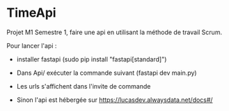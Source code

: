 # TimeApi
Projet M1 Semestre 1, faire une api en utilisant la méthode de travail Scrum.

Pour lancer l'api :
- installer fastapi (sudo pip install "fastapi[standard]")
- Dans Api/ exécuter la commande suivant (fastapi dev main.py)
- Les urls s'affichent dans l'invite de commande

- Sinon l'api est hébergée sur https://lucasdev.alwaysdata.net/docs#/
